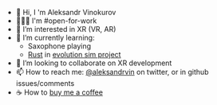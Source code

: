 - 👋 Hi, I 'm Aleksandr Vinokurov
- 👨🏻‍💻 I'm #open-for-work
- 👀 I’m interested in XR (VR, AR)
- 🌱 I’m currently learning:
  * Saxophone playing
  * [Rust](https://doc.rust-lang.org/book/ch11-00-testing.html) in [evolution sim project](https://github.com/aleksandr-vin/evolution-sim)
    <!--  * [Unity](https://learn.unity.com/tutorial/set-up-your-first-project-in-unity?labelRequired=true&pathwayId=5f7e17e1edbc2a5ec21a20af&missionId=5f71fe63edbc2a00200e9de0&projectId=5caccdfbedbc2a3cef0efe63#627e5db4edbc2a56214ac86a) // postponed for now -->
    <!--  * [The Quantum Internet and Quantum Computers: How Will They Change the World?](https://learning.edx.org/course/course-v1:DelftX+QTM1x+2T2022) // postponed for now -->
- 💞️ I’m looking to collaborate on XR development
- 📫 How to reach me: [@aleksandrvin](http://twitter.com/aleksandrvin) on twitter, or in github issues/comments
- ☕️ How to [buy me a coffee](https://www.buymeacoffee.com/aleksandrvin)

<!---
aleksandr-vin/aleksandr-vin is a ✨ special ✨ repository because its `README.md` (this file) appears on your GitHub profile.
You can click the Preview link to take a look at your changes.
--->
